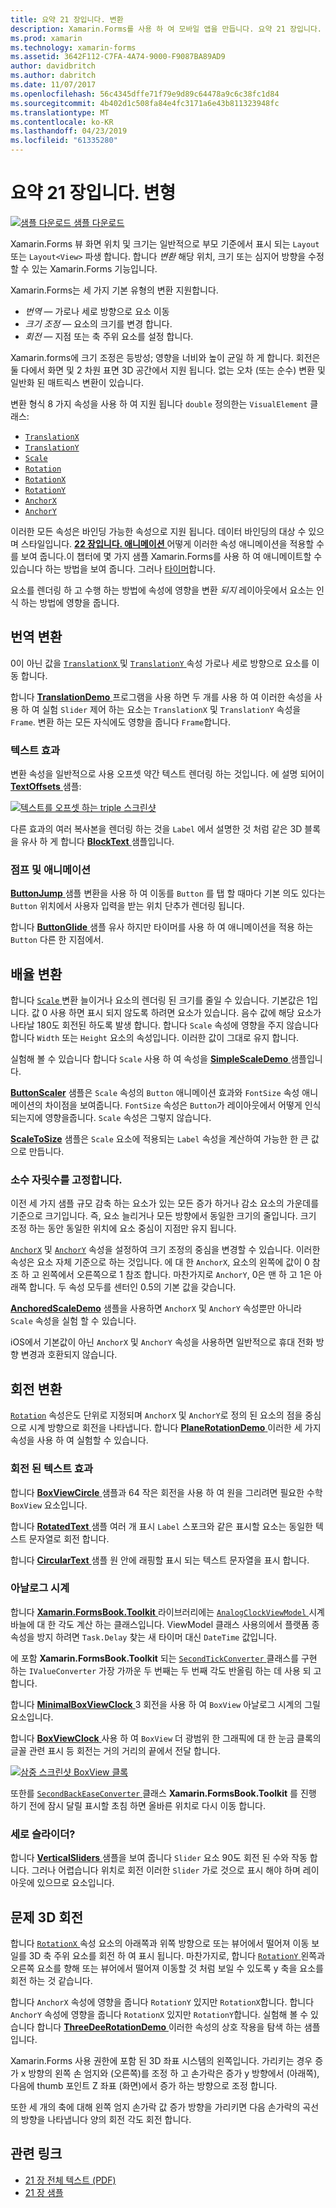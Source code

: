 ```yaml
---
title: 요약 21 장입니다. 변환
description: Xamarin.Forms를 사용 하 여 모바일 앱을 만듭니다. 요약 21 장입니다. 변환
ms.prod: xamarin
ms.technology: xamarin-forms
ms.assetid: 3642F112-C7FA-4A74-9000-F9087BA89AD9
author: davidbritch
ms.author: dabritch
ms.date: 11/07/2017
ms.openlocfilehash: 56c4345dffe71f79e9d89c64478a9c6c38fc1d84
ms.sourcegitcommit: 4b402d1c508fa84e4fc3171a6e43b811323948fc
ms.translationtype: MT
ms.contentlocale: ko-KR
ms.lasthandoff: 04/23/2019
ms.locfileid: "61335280"
---
```

# <a name="summary-of-chapter-21-transforms"></a>요약 21 장입니다. 변형

[![샘플 다운로드](~/media/shared/download.png) 샘플 다운로드](https://github.com/xamarin/xamarin-forms-book-samples/tree/master/Chapter21)

Xamarin.Forms 뷰 화면 위치 및 크기는 일반적으로 부모 기준에서 표시 되는 `Layout` 또는 `Layout<View>` 파생 합니다. 합니다 *변환* 해당 위치, 크기 또는 심지어 방향을 수정할 수 있는 Xamarin.Forms 기능입니다.

Xamarin.Forms는 세 가지 기본 유형의 변환 지원합니다.

- *번역* &mdash; 가로나 세로 방향으로 요소 이동
- *크기 조정* &mdash; 요소의 크기를 변경 합니다.
- *회전* &mdash; 지점 또는 축 주위 요소를 설정 합니다.

Xamarin.forms에 크기 조정은 등방성; 영향을 너비와 높이 균일 하 게 합니다. 회전은 둘 다에서 화면 및 2 차원 표면 3D 공간에서 지원 됩니다. 없는 오차 (또는 순수) 변환 및 일반화 된 매트릭스 변환이 있습니다.

변환 형식 8 가지 속성을 사용 하 여 지원 됩니다 `double` 정의한는 `VisualElement` 클래스:

- [`TranslationX`](xref:Xamarin.Forms.VisualElement.TranslationX)
- [`TranslationY`](xref:Xamarin.Forms.VisualElement.TranslationY)
- [`Scale`](xref:Xamarin.Forms.VisualElement.Scale)
- [`Rotation`](xref:Xamarin.Forms.VisualElement.Rotation)
- [`RotationX`](xref:Xamarin.Forms.VisualElement.RotationX)
- [`RotationY`](xref:Xamarin.Forms.VisualElement.RotationY)
- [`AnchorX`](xref:Xamarin.Forms.VisualElement.AnchorX)
- [`AnchorY`](xref:Xamarin.Forms.VisualElement.AnchorY)

이러한 모든 속성은 바인딩 가능한 속성으로 지원 됩니다. 데이터 바인딩의 대상 수 있으며 스타일입니다. [**22 장입니다. 애니메이션** ](~/xamarin-forms/creating-mobile-apps-xamarin-forms/summaries/chapter22.md) 어떻게 이러한 속성 애니메이션을 적용할 수를 보여 줍니다.이 챕터에 몇 가지 샘플 Xamarin.Forms를 사용 하 여 애니메이트할 수 있습니다 하는 방법을 보여 줍니다. 그러나 [타이머](~/xamarin-forms/platform/device.md#Device_StartTimer)합니다.

요소를 렌더링 하 고 수행 하는 방법에 속성에 영향을 변환 *되지* 레이아웃에서 요소는 인식 하는 방법에 영향을 줍니다.

## <a name="the-translation-transform"></a>번역 변환

0이 아닌 값을 [ `TranslationX` ](xref:Xamarin.Forms.VisualElement.TranslationX) 및 [ `TranslationY` ](xref:Xamarin.Forms.VisualElement.TranslationY) 속성 가로나 세로 방향으로 요소를 이동 합니다.

합니다 [ **TranslationDemo** ](https://github.com/xamarin/xamarin-forms-book-samples/tree/master/Chapter21/TranslationDemo) 프로그램을 사용 하면 두 개를 사용 하 여 이러한 속성을 사용 하 여 실험 `Slider` 제어 하는 요소는 `TranslationX` 및 `TranslationY` 속성을 `Frame`. 변환 하는 모든 자식에도 영향을 줍니다 `Frame`합니다.

### <a name="text-effects"></a>텍스트 효과

변환 속성을 일반적으로 사용 오프셋 약간 텍스트 렌더링 하는 것입니다. 에 설명 되어이 [ **TextOffsets** ](https://github.com/xamarin/xamarin-forms-book-samples/tree/master/Chapter21/TextOffsets) 샘플:

[![텍스트를 오프셋 하는 triple 스크린샷](images/ch21fg03-small.png "텍스트 오프셋")](images/ch21fg03-large.png#lightbox "텍스트 오프셋")

다른 효과의 여러 복사본을 렌더링 하는 것을 `Label` 에서 설명한 것 처럼 같은 3D 블록을 유사 하 게 합니다 [ **BlockText** ](https://github.com/xamarin/xamarin-forms-book-samples/tree/master/Chapter21/BlockText) 샘플입니다.

### <a name="jumps-and-animations"></a>점프 및 애니메이션

[ **ButtonJump** ](https://github.com/xamarin/xamarin-forms-book-samples/tree/master/Chapter21/ButtonJump) 샘플 변환을 사용 하 여 이동를 `Button` 를 탭 할 때마다 기본 의도 있다는 `Button` 위치에서 사용자 입력을 받는 위치 단추가 렌더링 됩니다.

합니다 [ **ButtonGlide** ](https://github.com/xamarin/xamarin-forms-book-samples/tree/master/Chapter21/ButtonGlide) 샘플 유사 하지만 타이머를 사용 하 여 애니메이션을 적용 하는 `Button` 다른 한 지점에서.

## <a name="the-scale-transform"></a>배율 변환

합니다 [ `Scale` ](xref:Xamarin.Forms.VisualElement.Scale) 변환 늘이거나 요소의 렌더링 된 크기를 줄일 수 있습니다. 기본값은 1입니다. 값 0 사용 하면 표시 되지 않도록 하려면 요소가 있습니다. 음수 값에 해당 요소가 나타날 180도 회전된 하도록 발생 합니다. 합니다 `Scale` 속성에 영향을 주지 않습니다 합니다 `Width` 또는 `Height` 요소의 속성입니다. 이러한 값이 그대로 유지 합니다.

실험해 볼 수 있습니다 합니다 `Scale` 사용 하 여 속성을 [ **SimpleScaleDemo** ](https://github.com/xamarin/xamarin-forms-book-samples/tree/master/Chapter21/SimpleScaleDemo) 샘플입니다.

[**ButtonScaler**](https://github.com/xamarin/xamarin-forms-book-samples/tree/master/Chapter21/ButtonScaler) 샘플은 `Scale` 속성의 `Button` 애니메이션 효과와 `FontSize` 속성 애니메이션의 차이점을 보여줍니다. `FontSize` 속성은 `Button`가 레이아웃에서 어떻게 인식되는지에 영향을줍니다. `Scale` 속성은 그렇지 않습니다.

[**ScaleToSize**](https://github.com/xamarin/xamarin-forms-book-samples/tree/master/Chapter21/ScaleToSize) 샘플은 `Scale` 요소에 적용되는 `Label` 속성을 계산하여 가능한 한 큰 값으로 만듭니다.

### <a name="anchoring-the-scale"></a>소수 자릿수를 고정합니다.

이전 세 가지 샘플 규모 감축 하는 요소가 있는 모든 증가 하거나 감소 요소의 가운데를 기준으로 크기입니다. 즉, 요소 늘리거나 모든 방향에서 동일한 크기의 줄입니다. 크기 조정 하는 동안 동일한 위치에 요소 중심이 지점만 유지 됩니다.

[`AnchorX`](xref:Xamarin.Forms.VisualElement.AnchorX) 및 [`AnchorY`](xref:Xamarin.Forms.VisualElement.AnchorY) 속성을 설정하여 크기 조정의 중심을 변경할 수 있습니다. 이러한 속성은 요소 자체 기준으로 하는 것입니다. 에 대 한 `AnchorX`, 요소의 왼쪽에 값이 0 참조 하 고 왼쪽에서 오른쪽으로 1 참조 합니다. 마찬가지로 `AnchorY`, 0은 맨 하 고 1은 아래쪽 합니다. 두 속성 모두를 센터인 0.5의 기본 값을 갖습니다.

[**AnchoredScaleDemo**](https://github.com/xamarin/xamarin-forms-book-samples/tree/master/Chapter21/AnchoredScaleDemo) 샘플을 사용하면 `AnchorX` 및 `AnchorY` 속성뿐만 아니라 `Scale` 속성을 실험 할 수 있습니다.

iOS에서 기본값이 아닌 `AnchorX` 및 `AnchorY` 속성을 사용하면 일반적으로 휴대 전화 방향 변경과 호환되지 않습니다.

## <a name="the-rotation-transform"></a>회전 변환

[`Rotation`](xref:Xamarin.Forms.VisualElement.Rotation) 속성은도 단위로 지정되며 `AnchorX` 및 `AnchorY`로 정의 된 요소의 점을 중심으로 시계 방향으로 회전을 나타냅니다. 합니다 [ **PlaneRotationDemo** ](https://github.com/xamarin/xamarin-forms-book-samples/tree/master/Chapter21/PlaneRotationDemo) 이러한 세 가지 속성을 사용 하 여 실험할 수 있습니다.

### <a name="rotated-text-effects"></a>회전 된 텍스트 효과

합니다 [ **BoxViewCircle** ](https://github.com/xamarin/xamarin-forms-book-samples/tree/master/Chapter21/BoxViewCircle) 샘플과 64 작은 회전을 사용 하 여 원을 그리려면 필요한 수학 `BoxView` 요소입니다.

합니다 [ **RotatedText** ](https://github.com/xamarin/xamarin-forms-book-samples/tree/master/Chapter21/RotatedText) 샘플 여러 개 표시 `Label` 스포크와 같은 표시할 요소는 동일한 텍스트 문자열로 회전 합니다.

합니다 [ **CircularText** ](https://github.com/xamarin/xamarin-forms-book-samples/tree/master/Chapter21/CircularText) 샘플 원 안에 래핑할 표시 되는 텍스트 문자열을 표시 합니다.

### <a name="an-analog-clock"></a>아날로그 시계

합니다 [ **Xamarin.FormsBook.Toolkit** ](https://github.com/xamarin/xamarin-forms-book-samples/tree/master/Libraries/Xamarin.FormsBook.Toolkit) 라이브러리에는 [ `AnalogClockViewModel` ](https://github.com/xamarin/xamarin-forms-book-samples/blob/master/Libraries/Xamarin.FormsBook.Toolkit/Xamarin.FormsBook.Toolkit/AnalogClockViewModel.cs) 시계 바늘에 대 한 각도 계산 하는 클래스입니다. ViewModel 클래스 사용의에서 플랫폼 종속성을 방지 하려면 `Task.Delay` 찾는 새 타이머 대신 `DateTime` 값입니다.

에 포함 **Xamarin.FormsBook.Toolkit** 되는 [ `SecondTickConverter` ](https://github.com/xamarin/xamarin-forms-book-samples/blob/master/Libraries/Xamarin.FormsBook.Toolkit/Xamarin.FormsBook.Toolkit/SecondTickConverter.cs) 클래스를 구현 하는 `IValueConverter` 가장 가까운 두 번째는 두 번째 각도 반올림 하는 데 사용 되 고 합니다.

합니다 [ **MinimalBoxViewClock** ](https://github.com/xamarin/xamarin-forms-book-samples/tree/master/Chapter21/MinimalBoxViewClock) 3 회전을 사용 하 여 `BoxView` 아날로그 시계의 그릴 요소입니다.

합니다 [ **BoxViewClock** ](https://github.com/xamarin/xamarin-forms-book-samples/tree/master/Chapter21/BoxViewClock) 사용 하 여 `BoxView` 더 광범위 한 그래픽에 대 한 눈금 클록의 글꼴 관련 표시 등 회전는 거의 거리의 끝에서 전달 합니다.

[![삼중 스크린샷 BoxView 클록](images/ch21fg17-small.png "아날로그 시계 앞면")](images/ch21fg17-large.png#lightbox "아날로그 시계 앞면")

또한를 [ `SecondBackEaseConverter` ](https://github.com/xamarin/xamarin-forms-book-samples/blob/master/Libraries/Xamarin.FormsBook.Toolkit/Xamarin.FormsBook.Toolkit/SecondBackEaseConverter.cs) 클래스 **Xamarin.FormsBook.Toolkit** 를 진행 하기 전에 잠시 달릴 표시할 초침 하면 올바른 위치로 다시 이동 합니다.

### <a name="vertical-sliders"></a>세로 슬라이더?

합니다 [ **VerticalSliders** ](https://github.com/xamarin/xamarin-forms-book-samples/tree/master/Chapter21/VerticalSliders) 샘플을 보여 줍니다 `Slider` 요소 90도 회전 된 수와 작동 합니다. 그러나 어렵습니다 위치로 회전 이러한 `Slider` 가로 것으로 표시 해야 하며 레이아웃에 있으므로 요소입니다.

## <a name="3d-ish-rotations"></a>문제 3D 회전

합니다 [ `RotationX` ](xref:Xamarin.Forms.VisualElement.RotationX) 속성 요소의 아래쪽과 위쪽 방향으로 또는 뷰어에서 떨어져 이동 보일를 3D 축 주위 요소를 회전 하 여 표시 됩니다. 마찬가지로, 합니다 [ `RotationY` ](xref:Xamarin.Forms.VisualElement.RotationY) 왼쪽과 오른쪽 요소를 향해 또는 뷰어에서 떨어져 이동할 것 처럼 보일 수 있도록 y 축을 요소를 회전 하는 것 같습니다.

합니다 `AnchorX` 속성에 영향을 줍니다 `RotationY` 있지만 `RotationX`합니다. 합니다 `AnchorY` 속성에 영향을 줍니다 `RotationX` 있지만 `RotationY`합니다. 실험해 볼 수 있습니다 합니다 [ **ThreeDeeRotationDemo** ](https://github.com/xamarin/xamarin-forms-book-samples/tree/master/Chapter21/ThreeDeeRotationDemo) 이러한 속성의 상호 작용을 탐색 하는 샘플입니다.

Xamarin.Forms 사용 권한에 포함 된 3D 좌표 시스템의 왼쪽입니다. 가리키는 경우 증가 x 방향의 왼쪽 손 엄지와 (오른쪽)를 조정 하 고 손가락은 증가 y 방향에서 (아래쪽), 다음에 thumb 포인트 Z 좌표 (화면)에서 증가 하는 방향으로 조정 합니다.

또한 세 개의 축에 대해 왼쪽 엄지 손가락 값 증가 방향을 가리키면 다음 손가락의 곡선의 방향을 나타냅니다 양의 회전 각도 회전 합니다.



## <a name="related-links"></a>관련 링크

- [21 장 전체 텍스트 (PDF)](https://download.xamarin.com/developer/xamarin-forms-book/XamarinFormsBook-Ch21-Apr2016.pdf)
- [21 장 샘플](https://github.com/xamarin/xamarin-forms-book-samples/tree/master/Chapter21)
